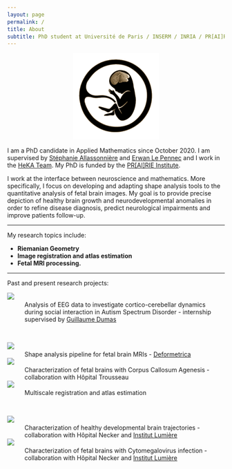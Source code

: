 ```yaml
---
layout: page
permalink: /
title: About
subtitle: PhD student at Université de Paris / INSERM / INRIA / PR[AI]RIE
---
```


<div align="center"><img src="/assets/img/output-onlinegiftools(13).gif" alt="drawing" width="200"/></div>

I am a PhD candidate in Applied Mathematics since October 2020. I am supervised by [Stéphanie Allassonnière](https://sites.google.com/site/stephanieallassonniere/) and [Erwan Le Pennec](http://www.cmap.polytechnique.fr/~lepennec/fr/) and I work in the [HeKA Team](https://team.inria.fr/heka/). My PhD is funded by the [PR[AI]RIE Institute](https://prairie-institute.fr/).

I work at the interface between neuroscience and mathematics. More specifically, I focus on developing and adapting shape analysis tools to the quantitative analysis of fetal brain images. My goal is to provide precise depiction of healthy brain growth and neurodevelopmental anomalies in order to refine disease diagnosis, predict neurological impairments and improve patients follow-up.

_________________

My research topics include:

- **Riemanian Geometry**
- **Image registration and atlas estimation**
- **Fetal MRI processing.**

_________________

Past and present research projects:

<dl>
<dt><img src="https://img.shields.io/badge/2020-02b57f.svg"></dt>
<dd> Analysis of EEG data to investigate cortico-cerebellar dynamics during social interaction in Autism Spectrum Disorder - internship supervised by 
   <a href="https://www.extrospection.eu">Guillaume Dumas</a>
   
   &nbsp;
   </dd>
   
  <dt><img src="https://img.shields.io/badge/2021-00a19e.svg"></dt>
<dd> Shape analysis pipeline for fetal brain MRIs - <a href="https://www.deformetrica.org/">Deformetrica</a></dd>
   
   <dt><img src="https://img.shields.io/badge/2021-00a19e.svg"></dt>
<dd> Characterization of fetal brains with Corpus Callosum Agenesis - collaboration with Hôpital Trousseau</dd>
   
   <dt><img src="https://img.shields.io/badge/2021-00a19e.svg"></dt>
<dd> Multiscale registration and atlas estimation

   &nbsp;
   </dd>
   
   <dt><img src="https://img.shields.io/badge/2022-118ab2.svg"></dt>
<dd> Characterization of healthy developmental brain trajectories - collaboration with Hôpital Necker and <a href="http://fondation-lumiere.org/">Institut Lumière</a></dd>
  <dt><img src="https://img.shields.io/badge/2022-118ab2.svg"></dt>
<dd> Characterization of fetal brains with Cytomegalovirus infection - collaboration with Hôpital Necker and <a href="http://fondation-lumiere.org/">Institut Lumière</a>
   </dd>
   
   
</dl>
